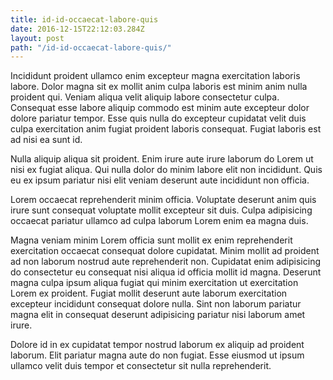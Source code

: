 ```yaml
---
title: id-id-occaecat-labore-quis
date: 2016-12-15T22:12:03.284Z
layout: post
path: "/id-id-occaecat-labore-quis/"
---
```


Incididunt proident ullamco enim excepteur magna exercitation laboris labore. Dolor magna sit ex mollit anim culpa laboris est minim anim nulla proident qui. Veniam aliqua velit aliquip labore consectetur culpa. Consequat esse labore aliquip commodo est minim aute excepteur dolor dolore pariatur tempor. Esse quis nulla do excepteur cupidatat velit duis culpa exercitation anim fugiat proident laboris consequat. Fugiat laboris est ad nisi ea sunt id.

Nulla aliquip aliqua sit proident. Enim irure aute irure laborum do Lorem ut nisi ex fugiat aliqua. Qui nulla dolor do minim labore elit non incididunt. Quis eu ex ipsum pariatur nisi elit veniam deserunt aute incididunt non officia.

Lorem occaecat reprehenderit minim officia. Voluptate deserunt anim quis irure sunt consequat voluptate mollit excepteur sit duis. Culpa adipisicing occaecat pariatur ullamco ad culpa laborum Lorem enim ea magna duis.

Magna veniam minim Lorem officia sunt mollit ex enim reprehenderit exercitation occaecat consequat dolore cupidatat. Minim mollit ad proident ad non laborum nostrud aute reprehenderit non. Cupidatat enim adipisicing do consectetur eu consequat nisi aliqua id officia mollit id magna. Deserunt magna culpa ipsum aliqua fugiat qui minim exercitation ut exercitation Lorem ex proident. Fugiat mollit deserunt aute laborum exercitation excepteur incididunt consequat dolore nulla. Sint non laborum pariatur magna elit in consequat deserunt adipisicing pariatur nisi laborum amet irure.

Dolore id in ex cupidatat tempor nostrud laborum ex aliquip ad proident laborum. Elit pariatur magna aute do non fugiat. Esse eiusmod ut ipsum ullamco velit duis tempor et consectetur sit nulla reprehenderit.
